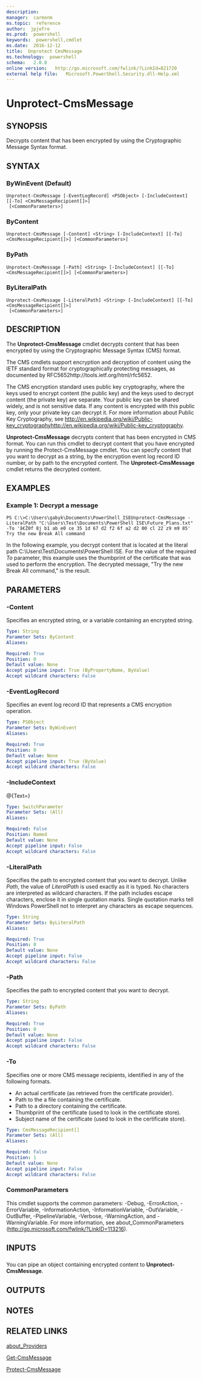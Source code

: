 ```yaml
---
description:  
manager:  carmonm
ms.topic:  reference
author:  jpjofre
ms.prod:  powershell
keywords:  powershell,cmdlet
ms.date:  2016-12-12
title:  Unprotect CmsMessage
ms.technology:  powershell
schema:   2.0.0
online version:   http://go.microsoft.com/fwlink/?LinkId=821720
external help file:   Microsoft.PowerShell.Security.dll-Help.xml
---
```



# Unprotect-CmsMessage

## SYNOPSIS
Decrypts content that has been encrypted by using the Cryptographic Message Syntax format.

## SYNTAX

### ByWinEvent (Default)
```
Unprotect-CmsMessage [-EventLogRecord] <PSObject> [-IncludeContext] [[-To] <CmsMessageRecipient[]>]
 [<CommonParameters>]
```

### ByContent
```
Unprotect-CmsMessage [-Content] <String> [-IncludeContext] [[-To] <CmsMessageRecipient[]>] [<CommonParameters>]
```

### ByPath
```
Unprotect-CmsMessage [-Path] <String> [-IncludeContext] [[-To] <CmsMessageRecipient[]>] [<CommonParameters>]
```

### ByLiteralPath
```
Unprotect-CmsMessage [-LiteralPath] <String> [-IncludeContext] [[-To] <CmsMessageRecipient[]>]
 [<CommonParameters>]
```

## DESCRIPTION
The **Unprotect-CmsMessage** cmdlet decrypts content that has been encrypted by using the Cryptographic Message Syntax (CMS) format.

The CMS cmdlets support encryption and decryption of content using the IETF standard format for cryptographically protecting messages, as documented by RFC5652http://tools.ietf.org/html/rfc5652.

The CMS encryption standard uses public key cryptography, where the keys used to encrypt content (the public key) and the keys used to decrypt content (the private key) are separate.
Your public key can be shared widely, and is not sensitive data.
If any content is encrypted with this public key, only your private key can decrypt it.
For more information about Public Key Cryptography, see http://en.wikipedia.org/wiki/Public-key_cryptographyhttp://en.wikipedia.org/wiki/Public-key_cryptography.

**Unprotect-CmsMessage** decrypts content that has been encrypted in CMS format.
You can run this cmdlet to decrypt content that you have encrypted by running the Protect-CmsMessage cmdlet.
You can specify content that you want to decrypt as a string, by the encryption event log record ID number, or by path to the encrypted content.
The **Unprotect-CmsMessage** cmdlet returns the decrypted content.

## EXAMPLES

### Example 1: Decrypt a message
```
PS C:\>C:\Users\gabyk\Documents\PowerShell_ISEUnprotect-CmsMessage -LiteralPath "C:\Users\Test\Documents\PowerShell ISE\Future_Plans.txt" -To 'â€Ž0f 8j b1 ab e0 ce 35 1d 67 d2 f2 6f a2 d2 00 cl 22 z9 m9 85'
Try the new Break All command
```

In the following example, you decrypt content that is located at the literal path C:\Users\Test\Documents\PowerShell ISE.
For the value of the required *To* parameter, this example uses the thumbprint of the certificate that was used to perform the encryption.
The decrypted message, "Try the new Break All command," is the result.

## PARAMETERS

### -Content
Specifies an encrypted string, or a variable containing an encrypted string.

```yaml
Type: String
Parameter Sets: ByContent
Aliases: 

Required: True
Position: 0
Default value: None
Accept pipeline input: True (ByPropertyName, ByValue)
Accept wildcard characters: False
```

### -EventLogRecord
Specifies an event log record ID that represents a CMS encryption operation.

```yaml
Type: PSObject
Parameter Sets: ByWinEvent
Aliases: 

Required: True
Position: 0
Default value: None
Accept pipeline input: True (ByValue)
Accept wildcard characters: False
```

### -IncludeContext
@{Text=}

```yaml
Type: SwitchParameter
Parameter Sets: (All)
Aliases: 

Required: False
Position: Named
Default value: None
Accept pipeline input: False
Accept wildcard characters: False
```

### -LiteralPath
Specifies the path to encrypted content that you want to decrypt.
Unlike *Path*, the value of *LiteralPath* is used exactly as it is typed.
No characters are interpreted as wildcard characters.
If the path includes escape characters, enclose it in single quotation marks.
Single quotation marks tell Windows PowerShell not to interpret any characters as escape sequences.

```yaml
Type: String
Parameter Sets: ByLiteralPath
Aliases: 

Required: True
Position: 0
Default value: None
Accept pipeline input: False
Accept wildcard characters: False
```

### -Path
Specifies the path to encrypted content that you want to decrypt.

```yaml
Type: String
Parameter Sets: ByPath
Aliases: 

Required: True
Position: 0
Default value: None
Accept pipeline input: False
Accept wildcard characters: False
```

### -To
Specifies one or more CMS message recipients, identified in any of the following formats. 

- An actual certificate (as retrieved from the certificate provider).
- Path to the a file containing the certificate.
- Path to a directory containing the certificate.
- Thumbprint of the certificate (used to look in the certificate store).
- Subject name of the certificate (used to look in the certificate store).

```yaml
Type: CmsMessageRecipient[]
Parameter Sets: (All)
Aliases: 

Required: False
Position: 1
Default value: None
Accept pipeline input: False
Accept wildcard characters: False
```

### CommonParameters
This cmdlet supports the common parameters: -Debug, -ErrorAction, -ErrorVariable, -InformationAction, -InformationVariable, -OutVariable, -OutBuffer, -PipelineVariable, -Verbose, -WarningAction, and -WarningVariable. For more information, see about_CommonParameters (http://go.microsoft.com/fwlink/?LinkID=113216).

## INPUTS

###  
You can pipe an object containing encrypted content to **Unprotect-CmsMessage**.

## OUTPUTS

## NOTES

## RELATED LINKS

[about_Providers](../Microsoft.PowerShell.Core/About/about_Providers.md)

[Get-CmsMessage](Get-CmsMessage.md)

[Protect-CmsMessage](Protect-CmsMessage.md)

